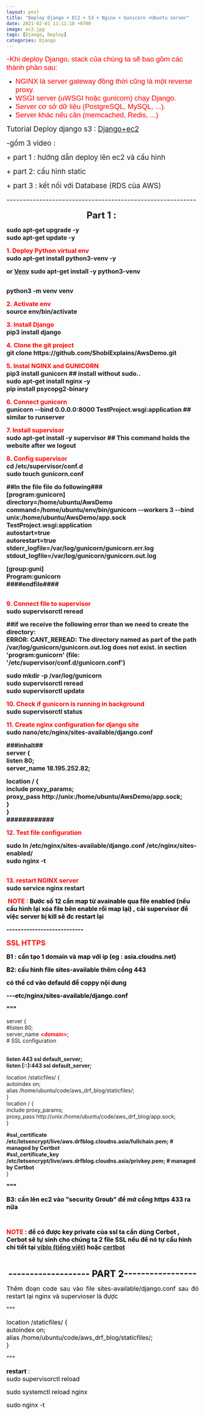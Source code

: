 ```yaml
---
layout: post
title: "Deploy Django + EC2 + S3 + Nginx + Gunicorn +Ubuntu server"
date: 2021-02-01 11:11:18 +0700
image: ec2.jpg
tags: [Django, Deploy]
categories: Django
---
```

<p><span style="font-size: 14pt; color: #ff0000;">-<span style="font-family: 'comic sans ms', sans-serif;">Khi deploy Django, stack của ch&uacute;ng ta sẽ bao gồm c&aacute;c th&agrave;nh phần sau:</span></span></p>
<ul>
<li><span style="font-size: 14pt; font-family: 'comic sans ms', sans-serif; color: #ff0000;">NGINX l&agrave; server gateway đồng thời cũng l&agrave; một reverse proxy.</span></li>
<li><span style="font-size: 14pt; font-family: 'comic sans ms', sans-serif; color: #ff0000;">WSGI server (uWSGI hoặc gunicorn) chạy Django.</span></li>
<li><span style="font-size: 14pt; font-family: 'comic sans ms', sans-serif; color: #ff0000;">Server cơ sở dữ liệu (PostgreSQL, MySQL, ...).</span></li>
<li><span style="font-size: 14pt; font-family: 'comic sans ms', sans-serif; color: #ff0000;">Server kh&aacute;c nếu cần (memcached, Redis, ...)</span></li>
</ul>
<p><span style="font-size: 14pt;">Tutorial Deploy django s3 :&nbsp;<a href="https://www.youtube.com/watch?v=u0oEIqQV_-E&amp;list=PLX4uXM5lVU53JbQ_1ijxpU0qZIOrJOG--" target="_blank">Django+ec2</a></span></p>
<p><span style="font-size: 14pt;">-gồm 3 video :</span></p>
<p><span style="font-size: 14pt;">+ part 1 : hướng dẫn deploy l&ecirc;n ec2 v&agrave; cấu h&igrave;nh</span></p>
<p><span style="font-size: 14pt;">+ part 2: cấu h&igrave;nh static&nbsp;</span></p>
<p><span style="font-size: 14pt;">+ part 3 : kết nối với Database (RDS của AWS)&nbsp;</span></p>
<p><span style="font-size: 14pt;">----------------------------------------------------------</span></p>
<p style="text-align: center;"><strong><span style="font-size: 18pt;">Part 1 :&nbsp;</span></strong></p>
<p><strong><span style="font-size: 12pt;">sudo apt-get upgrade -y</span></strong><br /><strong><span style="font-size: 12pt;">sudo apt-get update -y</span></strong></p>
<p><span style="color: #ff0000;"><strong><span style="font-size: 12pt;">1. Deploy Python virtual env</span></strong></span><br /><strong><span style="font-size: 12pt;">sudo apt-get install python3-venv -y</span></strong></p>
<p><strong><span style="font-size: 12pt;">or&nbsp;<a href="https://www.digitalocean.com/community/tutorials/how-to-install-python-3-and-set-up-a-local-programming-environment-on-ubuntu-16-04#step-2-%E2%80%94-setting-up-a-virtual-environment">Venv</a>&nbsp;</span></strong><strong><span style="font-size: 12pt;">sudo apt-get install -y python3-venv</span></strong></p>
<p><br /><strong><span style="font-size: 12pt;">python3 -m venv&nbsp;venv</span></strong></p>
<p><span style="color: #ff0000;"><strong><span style="font-size: 12pt;">2. Activate env</span></strong></span><br /><strong><span style="font-size: 12pt;">source env/bin/activate</span></strong></p>
<p><span style="color: #ff0000;"><strong><span style="font-size: 12pt;">3. Install Django</span></strong></span><br /><strong><span style="font-size: 12pt;">pip3 install django</span></strong></p>
<p><span style="color: #ff0000;"><strong><span style="font-size: 12pt;">4. Clone the git project</span></strong></span><br /><strong><span style="font-size: 12pt;">git clone https://github.com/ShobiExplains/AwsDemo.git</span></strong></p>
<p><span style="color: #ff0000;"><strong><span style="font-size: 12pt;">5. Instal NGINX and GUNICORN</span></strong></span><br /><strong><span style="font-size: 12pt;">pip3 install gunicorn ## install without sudo..</span></strong><br /><strong><span style="font-size: 12pt;">sudo apt-get install nginx -y</span></strong><br /><strong><span style="font-size: 12pt;">pip install psycopg2-binary</span></strong></p>
<p><span style="color: #ff0000;"><strong><span style="font-size: 12pt;">6. Connect gunicorn</span></strong></span><br /><strong><span style="font-size: 12pt;">gunicorn --bind 0.0.0.0:8000 TestProject.wsgi:application ## similar to runserver</span></strong></p>
<p><span style="color: #ff0000;"><strong><span style="font-size: 12pt;">7. Install supervisor</span></strong></span><br /><strong><span style="font-size: 12pt;">sudo apt-get install -y supervisor ## This command holds the website after we logout</span></strong></p>
<p><span style="color: #ff0000;"><strong><span style="font-size: 12pt;">8. Config supervisor</span></strong></span><br /><strong><span style="font-size: 12pt;">cd /etc/supervisor/conf.d</span></strong><br /><strong><span style="font-size: 12pt;">sudo touch gunicorn.conf</span></strong></p>
<p><strong><span style="font-size: 12pt;">##In the file file do following###</span></strong><br /><strong><span style="font-size: 12pt;">[program:gunicorn]</span></strong><br /><strong><span style="font-size: 12pt;">directory=/home/ubuntu/AwsDemo</span></strong><br /><strong><span style="font-size: 12pt;">command=/home/ubuntu/env/bin/gunicorn --workers 3 --bind unix:/home/ubuntu/AwsDemo/app.sock TestProject.wsgi:application</span></strong><br /><strong><span style="font-size: 12pt;">autostart=true</span></strong><br /><strong><span style="font-size: 12pt;">autorestart=true</span></strong><br /><strong><span style="font-size: 12pt;">stderr_logfile=/var/log/gunicorn/gunicorn.err.log</span></strong><br /><strong><span style="font-size: 12pt;">stdout_logfile=/var/log/gunicorn/gunicorn.out.log</span></strong></p>
<p><strong><span style="font-size: 12pt;">[group:guni]</span></strong><br /><strong><span style="font-size: 12pt;">Program:gunicorn</span></strong><br /><strong><span style="font-size: 12pt;">####endfile####</span></strong></p>
<p><br /><span style="color: #ff0000;"><strong><span style="font-size: 12pt;">9. Connect file to supervisor</span></strong></span><br /><strong><span style="font-size: 12pt;">sudo supervisorctl reread</span></strong></p>
<p><strong><span style="font-size: 12pt;">##if we receive the following error than we need to create the directory:</span></strong><br /><strong><span style="font-size: 12pt;">ERROR: CANT_REREAD: The directory named as part of the path /var/log/gunicorn/gunicorn.out.log does not exist. in section 'program:gunicorn' (file: '/etc/supervisor/conf.d/gunicorn.conf')</span></strong></p>
<p><strong><span style="font-size: 12pt;">sudo mkdir -p /var/log/gunicorn</span></strong><br /><strong><span style="font-size: 12pt;">sudo supervisorctl reread</span></strong><br /><strong><span style="font-size: 12pt;">sudo supervisorctl update</span></strong></p>
<p><span style="color: #ff0000;"><strong><span style="font-size: 12pt;">10. Check if gunicorn is running in background</span></strong></span><br /><strong><span style="font-size: 12pt;">sudo supervisorctl status</span></strong></p>
<p><span style="color: #ff0000;"><strong><span style="font-size: 12pt;">11. Create nginx configuration for django site</span></strong></span><br /><strong><span style="font-size: 12pt;">sudo nano/etc/nginx/sites-available/django.conf</span></strong></p>
<p><strong><span style="font-size: 12pt;">###inhalt##</span></strong><br /><strong><span style="font-size: 12pt;">server {</span></strong><br /><strong><span style="font-size: 12pt;"> listen 80;</span></strong><br /><strong><span style="font-size: 12pt;"> server_name 18.195.252.82;</span></strong></p>
<p><strong><span style="font-size: 12pt;">location / {</span></strong><br /><strong><span style="font-size: 12pt;"> include proxy_params;</span></strong><br /><strong><span style="font-size: 12pt;"> proxy_pass http://unix:/home/ubuntu/AwsDemo/app.sock;</span></strong><br /><strong><span style="font-size: 12pt;"> }</span></strong><br /><strong><span style="font-size: 12pt;">}</span></strong><br /><strong><span style="font-size: 12pt;">############</span></strong></p>
<p><span style="color: #ff0000;"><strong><span style="font-size: 12pt;">12. Test file configuration</span></strong></span></p>
<p><strong><span style="font-size: 12pt;">sudo ln /etc/nginx/sites-available/django.conf /etc/nginx/sites-enabled/</span></strong><br /><strong><span style="font-size: 12pt;">sudo nginx -t</span></strong></p>
<p><br /><span style="color: #ff0000;"><strong><span style="font-size: 12pt;">13. restart NGINX server</span></strong></span><br /><strong><span style="font-size: 12pt;">sudo service nginx restart</span></strong></p>
<p><span style="color: #ff0000;"><strong><span style="font-size: 12pt;">&nbsp;NOTE :&nbsp;<span style="color: #000000;">Bước số 12 cần map từ avainable qua file enabled (nếu cấu h&igrave;nh lại x&oacute;a file b&ecirc;n enable rồi map lại) ,&nbsp;c&agrave;i supervisor để việc server bị kill sẽ đc restart lại&nbsp;</span></span></strong></span></p>
<p><span style="color: #ff0000;"><strong><span style="font-size: 12pt;"><span style="color: #000000;">---------------------------</span></span></strong></span></p>
<p><span style="color: #ff0000; font-size: 14pt;"><strong>SSL HTTPS&nbsp;</strong></span></p>
<p><span style="color: #ff0000;"><strong><span style="font-size: 12pt;"><span style="color: #000000;">B1 : cần tạo 1 domain v&agrave; map với ip (eg : asia.cloudns.net)</span></span></strong></span></p>
<p><span style="color: #ff0000;"><strong><span style="font-size: 12pt;"><span style="color: #000000;">B2: cấu h&igrave;nh file sites-available th&ecirc;m cổng 443&nbsp;</span></span></strong></span></p>
<p><span style="color: #ff0000;"><strong><span style="font-size: 12pt;"><span style="color: #000000;">c&oacute; thể cd v&agrave;o defauld để coppy nội dung&nbsp;</span></span></strong></span></p>
<p><span style="color: #ff0000;"><strong><span style="font-size: 12pt;"><span style="color: #000000;">---etc/nginx/sites-available/django.conf</span></span></strong></span></p>
<p><span style="color: #ff0000;"><strong><span style="font-size: 12pt;"><span style="color: #000000;">"""</span></span></strong></span></p>
<p>server {<br /> #listen 80;<br /> server_name <span style="color: #ff0000;"><strong>&lt;domain&gt;</strong></span>;<br /> # SSL configuration</p>
<p><br /> <strong>listen 443 ssl default_server;</strong><br /><strong> listen [::]:443 ssl default_server;</strong></p>
<p>location /staticfiles/ {<br /> autoindex on;<br /> alias /home/ubuntu/code/aws_drf_blog/staticfiles/;<br /> }<br /> location / {<br /> include proxy_params;<br /> proxy_pass http://unix:/home/ubuntu/code/aws_drf_blog/app.sock;<br /> }</p>
<p><strong>#ssl_certificate /etc/letsencrypt/live/aws.drfblog.cloudns.asia/fullchain.pem; # managed by Certbot</strong><br /><strong>#ssl_certificate_key /etc/letsencrypt/live/aws.drfblog.cloudns.asia/privkey.pem; # managed by Certbot</strong><br />}</p>
<p><span style="color: #ff0000;"><strong><span style="font-size: 12pt;"><span style="color: #000000;">"""</span></span></strong></span></p>
<p><span style="color: #ff0000;"><strong><span style="font-size: 12pt;"><span style="color: #000000;">B3: cần l&ecirc;n ec2 v&agrave;o "security Groub" để mở cồng https 433 ra nữa</span></span></strong></span></p>
<p>&nbsp;</p>
<p><span style="color: #ff0000;"><strong><span style="font-size: 12pt;"><span style="color: #000000;"><span style="color: #ff0000;">NOTE</span> : để c&oacute; được key private của ssl ta cần d&ugrave;ng Cerbot , Cerbot sẽ tự sinh cho ch&uacute;ng ta 2 file SSL nếu để n&oacute; tự cấu h&igrave;nh chi tiết tại&nbsp;<a href="https://viblo.asia/p/cai-dat-sslhttps-free-certbot-tren-aws-ec2-RQqKL9pOZ7z" target="_blank">viblo (tiếng việt)</a>&nbsp;hoặc&nbsp;<a href="https://certbot.eff.org/lets-encrypt/ubuntubionic-nginx" target="_blank">certbot</a></span></span></strong></span></p>
<p>&nbsp;</p>
<p style="text-align: center;"><span style="color: #ff0000; font-size: 18pt;"><strong><span style="color: #000000;">------------------- PART 2-----------------</span></strong></span></p>
<p style="text-align: justify;"><span style="color: #ff0000; font-size: 12pt;"><span style="color: #000000;">Th&ecirc;m đoạn code sau v&agrave;o file sites-available/django.conf sau đ&oacute; restart lại nginx v&agrave; supervioser l&agrave; được</span></span></p>
<p style="text-align: justify;"><span style="color: #ff0000; font-size: 12pt;"><span style="color: #000000;">"""</span></span></p>
<p style="text-align: justify;"><span style="color: #ff0000; font-size: 12pt;"><span style="color: #000000;">location /staticfiles/ {<br />autoindex on;<br />alias /home/ubuntu/code/aws_drf_blog/staticfiles/;<br />}</span></span></p>
<p style="text-align: justify;"><span style="color: #ff0000; font-size: 12pt;"><span style="color: #000000;">"""</span></span></p>
<p style="text-align: justify;"><span style="color: #ff0000; font-size: 12pt;"><span style="color: #000000;"><strong>restart</strong> :&nbsp;</span></span><span style="color: #ff0000; font-size: 12pt;"><span style="color: #000000;"><br />sudo supervisorctl reload</span></span></p>
<p style="text-align: justify;"><span style="color: #ff0000; font-size: 12pt;"><span style="color: #000000;">sudo systemctl reload nginx</span></span></p>
<p style="text-align: justify;"><span style="color: #ff0000; font-size: 12pt;"><span style="color: #000000;">sudo nginx -t&nbsp;</span></span></p>
<p style="text-align: justify;">&nbsp;</p>
<p>&nbsp;</p>